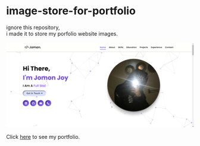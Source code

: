 # image-store-for-portfolio

ignore this repository,<br>
i made it to store my porfolio website images.
<br><br>
![Project Image](https://github.com/Jomonhh/image-store-for-portfolio/blob/main/Preview.png)


Click <a href="https://jomonh.netlify.app/">here</a> to see my portfolio.
